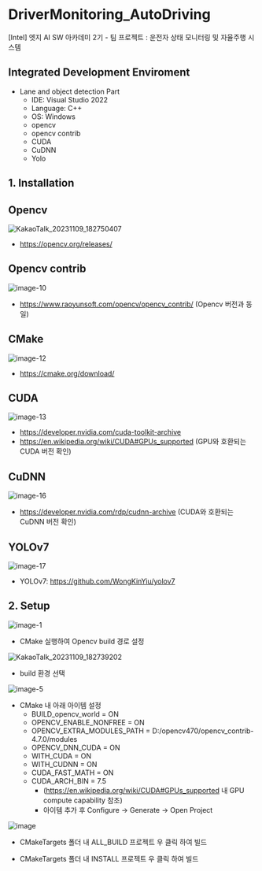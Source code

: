 # DriverMonitoring_AutoDriving
[Intel] 엣지 AI SW 아카데미 2기 - 팀 프로젝트 : 운전자 상태 모니터링 및 자율주행 시스템

## Integrated Development Enviroment
*   Lane and object detection Part
    -  IDE: Visual Studio 2022
    -  Language: C++
    -  OS: Windows
    -  opencv
    -  opencv contrib
    -  CUDA
    -  CuDNN
    -  Yolo

## 1. Installation
 ## Opencv

   ![KakaoTalk_20231109_182750407](https://github.com/66yurimi99/DriverMonitoring_AutoDriving/assets/148414302/4a056c52-7b5a-4fce-be9e-b635d3986cc8)

  - https://opencv.org/releases/ 

 ## Opencv contrib

 ![image-10](https://github.com/66yurimi99/DriverMonitoring_AutoDriving/assets/148414302/7e7ee2b9-e3dd-4665-9a73-e5d2f5013809)

  - https://www.raoyunsoft.com/opencv/opencv_contrib/ (Opencv 버전과 동일)

 ## CMake 

  ![image-12](https://github.com/66yurimi99/DriverMonitoring_AutoDriving/assets/148414302/bf8a5047-452f-4719-9896-a63e277c89fe)

  - https://cmake.org/download/

 ## CUDA

 ![image-13](https://github.com/66yurimi99/DriverMonitoring_AutoDriving/assets/148414302/d05fdc55-30db-4357-930e-ad45fda5bdf0)

  - https://developer.nvidia.com/cuda-toolkit-archive
  - https://en.wikipedia.org/wiki/CUDA#GPUs_supported (GPU와 호환되는 CUDA 버전 확인)

 ## CuDNN

 ![image-16](https://github.com/66yurimi99/DriverMonitoring_AutoDriving/assets/148414302/d385cf22-259b-4ca4-84cf-30fb065ee3ba)

  - https://developer.nvidia.com/rdp/cudnn-archive (CUDA와 호환되는 CuDNN 버전 확인)

 ## YOLOv7

 ![image-17](https://github.com/66yurimi99/DriverMonitoring_AutoDriving/assets/148414302/6a83607a-ec5f-4670-9365-6148e791cbed)

  - YOLOv7: https://github.com/WongKinYiu/yolov7
  
## 2. Setup
 ![image-1](https://github.com/66yurimi99/DriverMonitoring_AutoDriving/assets/148414302/f59c0652-1def-47f1-a7fa-d49639b5176a)
 * CMake 실행하여 Opencv build 경로 설정

![KakaoTalk_20231109_182739202](https://github.com/66yurimi99/DriverMonitoring_AutoDriving/assets/148414302/c3274647-53d3-4778-a7d4-9a33fab7475a)
 
 * build 환경 선택

![image-5](https://github.com/66yurimi99/DriverMonitoring_AutoDriving/assets/148414302/085d2415-6359-4cbb-aded-f3ef1aab0220)

 * CMake 내 아래 아이템 설정
   * BUILD_opencv_world = ON
   * OPENCV_ENABLE_NONFREE = ON
   * OPENCV_EXTRA_MODULES_PATH = D:/opencv470/opencv_contrib-4.7.0/modules
   * OPENCV_DNN_CUDA = ON
   * WITH_CUDA = ON
   * WITH_CUDNN = ON
   * CUDA_FAST_MATH = ON
   * CUDA_ARCH_BIN = 7.5
     * (https://en.wikipedia.org/wiki/CUDA#GPUs_supported 내 GPU compute capability 참조) 
     * 아이템 추가 후 Configure -> Generate -> Open Project

![image](https://github.com/66yurimi99/DriverMonitoring_AutoDriving/assets/148414302/4b1e6552-9542-45be-9cf6-b261a0dfcb64)

 * CMakeTargets 폴더 내 ALL_BUILD 프로젝트 우 클릭 하여 빌드
 
 * CMakeTargets 폴더 내 INSTALL 프로젝트 우 클릭 하여 빌드
